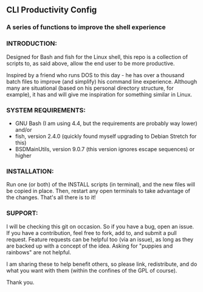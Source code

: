 ## CLI Productivity Config

### A series of functions to improve the shell experience



### INTRODUCTION:

Designed for Bash and fish for the Linux shell, this repo is a collection of scripts to, as said above, allow the end user to be more productive.

Inspired by a friend who runs DOS to this day - he has over a thousand batch files to improve (and simplify) his command line experience.  Although many are situational (based on his personal directory structure, for example), it has and will give me inspiration for something similar in Linux.



### SYSTEM REQUIREMENTS:

- GNU Bash (I am using 4.4, but the requirements are probably way lower) and/or
- fish, version 2.4.0 (quickly found myself upgrading to Debian Stretch for this)
- BSDMainUtils, version 9.0.7 (this version ignores escape sequences) or higher



### INSTALLATION:

Run one (or both) of the INSTALL scripts (in terminal), and the new files will be copied in place.  Then, restart any open terminals to take advantage of the changes.  That's all there is to it!



### SUPPORT:

I will be checking this git on occasion.  So if you have a bug, open an issue.  If you have a contribution, feel free to fork, add to, and submit a pull request.  Feature requests can be helpful too (via an issue), as long as they are backed up with a concept of the idea.  Asking for "puppies and rainbows" are not helpful.  

I am sharing these to help benefit others, so please link, redistribute, and do what you want with them (within the confines of the GPL of course).

Thank you.
